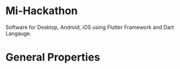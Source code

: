 # Mi-Hackathon
Software for Desktop, Android, iOS using Flutter Framework and Dart Langauge. 

# General Properties 
